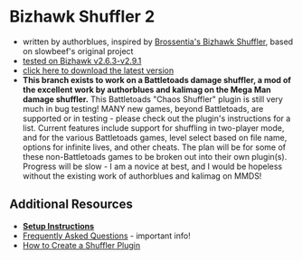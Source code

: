 # Bizhawk Shuffler 2
* written by authorblues, inspired by [Brossentia's Bizhawk Shuffler](https://github.com/brossentia/BizHawk-Shuffler), based on slowbeef's original project
* [tested on Bizhawk v2.6.3-v2.9.1](https://github.com/TASVideos/BizHawk/releases/)  
* [click here to download the latest version](https://github.com/authorblues/bizhawk-shuffler-2/archive/refs/heads/main.zip)
* **This branch exists to work on a Battletoads damage shuffler, a mod of the excellent work by authorblues and kalimag on the Mega Man damage shuffler.** This Battletoads "Chaos Shuffler" plugin is still very much in bug testing! MANY new games, beyond Battletoads, are supported or in testing - please check out the plugin's instructions for a list. Current features include support for shuffling in two-player mode, and for the various Battletoads games, level select based on file name, options for infinite lives, and other cheats. The plan will be for some of these non-Battletoads games to be broken out into their own plugin(s). Progress will be slow - I am a novice at best, and I would be hopeless without the existing work of authorblues and kalimag on MMDS!

## Additional Resources
* **[Setup Instructions](https://github.com/authorblues/bizhawk-shuffler-2/wiki/Setup-Instructions)**
* [Frequently Asked Questions](https://github.com/authorblues/bizhawk-shuffler-2/wiki/Frequently-Asked-Questions) - important info!
* [How to Create a Shuffler Plugin](https://github.com/authorblues/bizhawk-shuffler-2/wiki/How-to-Create-a-Shuffler-Plugin)
